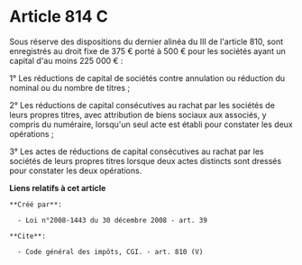 # Article 814 C

Sous réserve des dispositions du dernier alinéa du III de l'article 810, sont enregistrés au droit fixe de 375 € porté à 500
€ pour les sociétés ayant un capital d'au moins 225 000 € : 

1° Les réductions de capital de sociétés contre annulation ou réduction du nominal ou du nombre de titres ; 

2° Les réductions de capital consécutives au rachat par les sociétés de leurs propres titres, avec attribution de biens
sociaux aux associés, y compris du numéraire, lorsqu'un seul acte est établi pour constater les deux opérations ; 

3° Les actes de réductions de capital consécutives au rachat par les sociétés de leurs propres titres lorsque deux actes
distincts sont dressés pour constater les deux opérations.

**Liens relatifs à cet article**

	**Créé par**:

	  - Loi n°2008-1443 du 30 décembre 2008 - art. 39

	**Cite**:

	  - Code général des impôts, CGI. - art. 810 (V)
